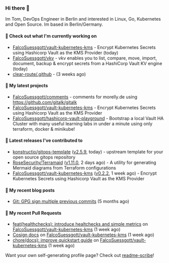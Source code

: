 ### Hi there 👋

Im Tom, DevOps Engineer in Berlin and interested in Linux, Go, Kubernetes and Open Source.
Im based in Berlin/Germany.

#### 👷 Check out what I'm currently working on

- [FalcoSuessgott/vault-kubernetes-kms](https://github.com/FalcoSuessgott/vault-kubernetes-kms) - Encrypt Kubernetes Secrets using Hashicorp Vault as the KMS Provider (today)
- [FalcoSuessgott/vkv](https://github.com/FalcoSuessgott/vkv) - vkv enables you to list, compare, move, import, document, backup &amp; encrypt secrets from a HashiCorp Vault KV engine (today)
- [clear-route/.github](https://github.com/clear-route/.github) -  (3 weeks ago)

#### 🌱 My latest projects

- [FalcoSuessgott/comments](https://github.com/FalcoSuessgott/comments) - comments for morelly.de using https://github.com/gitalk/gitalk
- [FalcoSuessgott/vault-kubernetes-kms](https://github.com/FalcoSuessgott/vault-kubernetes-kms) - Encrypt Kubernetes Secrets using Hashicorp Vault as the KMS Provider
- [FalcoSuessgott/hashicorp-vault-playground](https://github.com/FalcoSuessgott/hashicorp-vault-playground) - Bootstrap a local Vault HA Cluster with many useful learning labs in under a minute using only terraform, docker &amp; minikube!

#### 🔭 Latest releases I've contributed to

- [konstructio/gitops-template](https://github.com/konstructio/gitops-template) ([v2.5.9](https://github.com/konstructio/gitops-template/releases/tag/v2.5.9), today) - upstream template for your open source gitops repository
- [RoseSecurity/Terramaid](https://github.com/RoseSecurity/Terramaid) ([v1.11.0](https://github.com/RoseSecurity/Terramaid/releases/tag/v1.11.0), 2 days ago) - A utility for generating Mermaid diagrams from Terraform configurations
- [FalcoSuessgott/vault-kubernetes-kms](https://github.com/FalcoSuessgott/vault-kubernetes-kms) ([v0.2.2](https://github.com/FalcoSuessgott/vault-kubernetes-kms/releases/tag/v0.2.2), 1 week ago) - Encrypt Kubernetes Secrets using Hashicorp Vault as the KMS Provider

#### 📜 My recent blog posts

- [Git: GPG sign multiple previous commits](https://morelly.de/post/20240328_git_gpg_sign_commits/) (5 months ago)

#### 🔨 My recent Pull Requests

- [feat(healthchecks): introduce healtchecks and simple metrics](https://github.com/FalcoSuessgott/vault-kubernetes-kms/pull/108) on [FalcoSuessgott/vault-kubernetes-kms](https://github.com/FalcoSuessgott/vault-kubernetes-kms) (1 week ago)
- [Cosign docs](https://github.com/FalcoSuessgott/vault-kubernetes-kms/pull/107) on [FalcoSuessgott/vault-kubernetes-kms](https://github.com/FalcoSuessgott/vault-kubernetes-kms) (1 week ago)
- [chore(docs): improve quickstart guide](https://github.com/FalcoSuessgott/vault-kubernetes-kms/pull/105) on [FalcoSuessgott/vault-kubernetes-kms](https://github.com/FalcoSuessgott/vault-kubernetes-kms) (1 week ago)

Want your own self-generating profile page? Check out [readme-scribe](https://github.com/muesli/readme-scribe)!